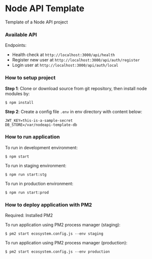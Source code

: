 # Node API Template

Template of a Node API project

### Available API
Endpoints:
* Health check at `http://localhost:3000/api/health`
* Register new user at `http://localhost:3000/api/auth/register`
* Login user at `http://localhost:3000/api/auth/local`

### How to setup project
**Step 1**: Clone or download source from git repository, then install node modules by:

```
$ npm install
```

**Step 2**: Create a config file `.env` in env directory with content below:
```properties
JWT_KEY=this-is-a-sample-secret
DB_STORE=/var/nodeapi-template-db
```

### How to run application
To run in development environment:
```
$ npm start
```

To run in staging environment:
```
$ npm run start:stg
```

To run in production environment:
```
$ npm run start:prod
```

### How to deploy application with PM2

Required: Installed PM2

To run application using PM2 process manager (staging):
```
$ pm2 start ecosystem.config.js --env staging
```

To run application using PM2 process manager (production):
```
$ pm2 start ecosystem.config.js --env production
```
